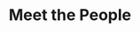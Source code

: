---
layout: people
order: 17
title: Meet the People
name: "Harper Hua"
position: "Master Student"
current: true
headshot: "harperhua.jpg"
google_scholar: ""
bio: "I'm a Master’s student in the Biomedical Data Science program at Stanford. I completed my Bachelor of Science degrees in Biological Sciences and Statistics at Tsinghua University. My research interest lies in using powerful modern deep learning methods to uncover and innovate new biological insights, with a focus on foundation models and generative models. Outside of the lab, I like indie rock music and scuba diving."
twitter: ""
---